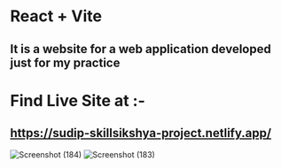 # React + Vite

## It is a website for a web application  developed just for my practice
# Find Live Site at :-
## https://sudip-skillsikshya-project.netlify.app/

![Screenshot (184)](https://github.com/Sudip-khadka/skill-sikshya-project/assets/107389556/0914f134-59cd-4a02-b5cf-3289e2f7d6f4)
![Screenshot (183)](https://github.com/Sudip-khadka/skill-sikshya-project/assets/107389556/e98993fc-ca46-4150-a28b-d9657f6288ca)
